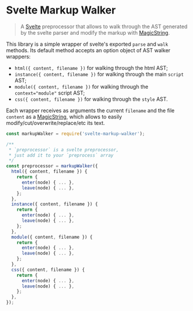 # Svelte Markup Walker

> A [Svelte](https://svelte.dev) preprocessor that allows to walk through the AST generated by the svelte parser and modify the markup with [MagicString](https://github.com/Rich-Harris/magic-string).

This library is a simple wrapper of svelte's exported `parse` and `walk` methods. Its default method accepts an option object of AST walker wrappers:

- `html({ content, filename })` for walking through the html AST;
- `instance({ content, filename })` for walking through the main `script` AST;
- `module({ content, filename })` for walking through the `context="module"` script AST;
- `css({ content, filename })` for walking through the `style` AST.

Each wrapper receives as arguments the current `filename` and the file `content` as a [MagicString](https://github.com/Rich-Harris/magic-string), which allows to easily modify/cut/overwrite/replace/etc its text.

```js
const markupWalker = require('svelte-markup-walker');

/**
 * `preprocessor` is a svelte preprocessor,
 * just add it to your `preprocess` array
 */
const preprocessor = markupWalker({
  html({ content, filename }) {
    return {
      enter(node) { ... },
      leave(node) { ... },
    };
  },
  instance({ content, filename }) {
    return {
      enter(node) { ... },
      leave(node) { ... },
    };
  },
  module({ content, filename }) {
    return {
      enter(node) { ... },
      leave(node) { ... },
    };
  },
  css({ content, filename }) {
    return {
      enter(node) { ... },
      leave(node) { ... },
    };
  },
});
```
